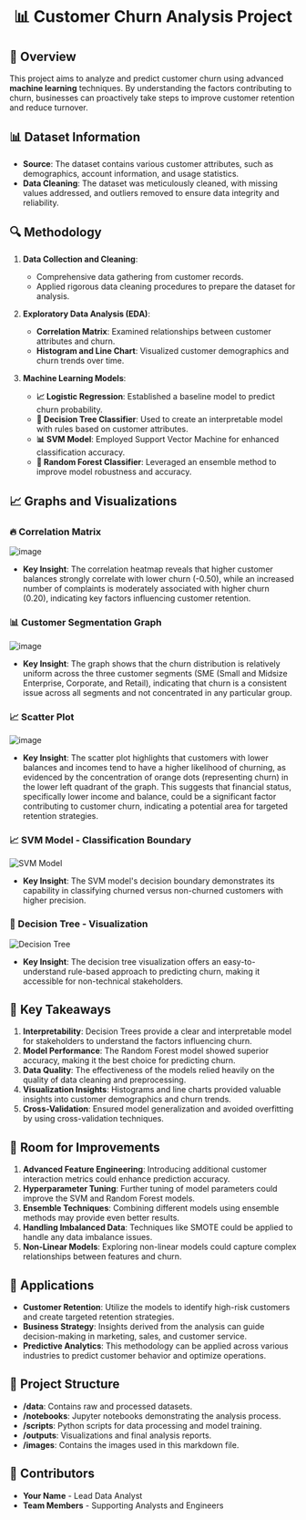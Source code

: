 <div align="center">
  <h1>📊 Customer Churn Analysis Project</h1>
</div>

## 📄 Overview
This project aims to analyze and predict customer churn using advanced **machine learning** techniques. By understanding the factors contributing to churn, businesses can proactively take steps to improve customer retention and reduce turnover.

## 📊 Dataset Information
- **Source**: The dataset contains various customer attributes, such as demographics, account information, and usage statistics.
- **Data Cleaning**: The dataset was meticulously cleaned, with missing values addressed, and outliers removed to ensure data integrity and reliability.

## 🔍 Methodology
1. **Data Collection and Cleaning**:
   - Comprehensive data gathering from customer records.
   - Applied rigorous data cleaning procedures to prepare the dataset for analysis.
   
2. **Exploratory Data Analysis (EDA)**:
   - **Correlation Matrix**: Examined relationships between customer attributes and churn.
   - **Histogram and Line Chart**: Visualized customer demographics and churn trends over time.

3. **Machine Learning Models**:
   - **📈 Logistic Regression**: Established a baseline model to predict churn probability.
   - **🌳 Decision Tree Classifier**: Used to create an interpretable model with rules based on customer attributes.
   - **📊 SVM Model**: Employed Support Vector Machine for enhanced classification accuracy.
   - **🌲 Random Forest Classifier**: Leveraged an ensemble method to improve model robustness and accuracy.

## 📈 Graphs and Visualizations

### 🔥 Correlation Matrix
![image](https://github.com/user-attachments/assets/59759f7f-5b82-4810-85d5-70034c1be4a3)
- **Key Insight**: The correlation heatmap reveals that higher customer balances strongly correlate with lower churn (-0.50), while an increased number of complaints is moderately associated with higher churn (0.20), indicating key factors influencing customer retention.

### 📊 Customer Segmentation Graph
![image](https://github.com/user-attachments/assets/037e6a19-1d09-415d-92ac-689fabfaf217)
- **Key Insight**: The graph shows that the churn distribution is relatively uniform across the three customer segments (SME (Small and Midsize Enterprise, Corporate, and Retail), indicating that churn is a consistent issue across all segments and not concentrated in any particular group.
  
### 📈 Scatter Plot
![image](https://github.com/user-attachments/assets/6d9c87e1-6cd8-4516-91a8-1c9e0187a5c9)
- **Key Insight**: The scatter plot highlights that customers with lower balances and incomes tend to have a higher likelihood of churning, as evidenced by the concentration of orange dots (representing churn) in the lower left quadrant of the graph. This suggests that financial status, specifically lower income and balance, could be a significant factor contributing to customer churn, indicating a potential area for targeted retention strategies.

### 📈 SVM Model - Classification Boundary
![SVM Model](./images/svm_boundary.png)
- **Key Insight**: The SVM model's decision boundary demonstrates its capability in classifying churned versus non-churned customers with higher precision.

### 🌳 Decision Tree - Visualization
![Decision Tree](./images/decision_tree.png)
- **Key Insight**: The decision tree visualization offers an easy-to-understand rule-based approach to predicting churn, making it accessible for non-technical stakeholders.

## 🌟 Key Takeaways
1. **Interpretability**: Decision Trees provide a clear and interpretable model for stakeholders to understand the factors influencing churn.
2. **Model Performance**: The Random Forest model showed superior accuracy, making it the best choice for predicting churn.
3. **Data Quality**: The effectiveness of the models relied heavily on the quality of data cleaning and preprocessing.
4. **Visualization Insights**: Histograms and line charts provided valuable insights into customer demographics and churn trends.
5. **Cross-Validation**: Ensured model generalization and avoided overfitting by using cross-validation techniques.

## 🚀 Room for Improvements
1. **Advanced Feature Engineering**: Introducing additional customer interaction metrics could enhance prediction accuracy.
2. **Hyperparameter Tuning**: Further tuning of model parameters could improve the SVM and Random Forest models.
3. **Ensemble Techniques**: Combining different models using ensemble methods may provide even better results.
4. **Handling Imbalanced Data**: Techniques like SMOTE could be applied to handle any data imbalance issues.
5. **Non-Linear Models**: Exploring non-linear models could capture complex relationships between features and churn.

## 💼 Applications
- **Customer Retention**: Utilize the models to identify high-risk customers and create targeted retention strategies.
- **Business Strategy**: Insights derived from the analysis can guide decision-making in marketing, sales, and customer service.
- **Predictive Analytics**: This methodology can be applied across various industries to predict customer behavior and optimize operations.

## 📂 Project Structure
- **/data**: Contains raw and processed datasets.
- **/notebooks**: Jupyter notebooks demonstrating the analysis process.
- **/scripts**: Python scripts for data processing and model training.
- **/outputs**: Visualizations and final analysis reports.
- **/images**: Contains the images used in this markdown file.

## 🙌 Contributors
- **Your Name** - Lead Data Analyst
- **Team Members** - Supporting Analysts and Engineers
